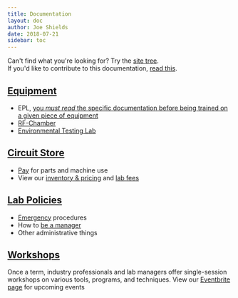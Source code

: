 ```yaml
---
title: Documentation
layout: doc
author: Joe Shields
date: 2018-07-21
sidebar: toc
---
```


Can't find what you're looking for? Try the [site tree](/siteTree).  
If you'd like to contribute to this documentation, [read this](/doc/contributing).

## [Equipment](/doc/equip/)
- EPL, [you *must read* the specific documentation before being trained on a given piece of equipment](/doc/equip/)
- [RF-Chamber](/doc/equip/testing/RF-Chamber)
- [Environmental Testing Lab](/doc/equip/testing/ETL/)

## [Circuit Store](/doc/store/)
- [Pay][checkout] for parts and machine use
- View our [inventory & pricing][inventory] and [lab fees](/doc/store/pricing)

## [Lab Policies](/doc/policies)
- [Emergency](/doc/policies/Safety-protocols) procedures
- How to [be a manager](/doc/policies/Becoming-an-E.P.L.-Manager)
- Other administrative things

## [Workshops](/doc/workshops)
Once a term, industry professionals and lab managers offer single-session workshops on various tools, programs, and techniques.
View our [Eventbrite page][Eventbrite] for upcoming events


[Eventbrite]: https://www.eventbrite.com/o/portland-state-university-electronics-prototyping-lab-epl-11381470478
[inventory]: https://docs.google.com/spreadsheets/d/e/2PACX-1vRctTWgzjjFlbtDmUZ98G7og6jb6IJ1X1vd8zwDnGen3mGZxCVO0T1Jp2Iw2ze2l4Bet2ey2GKlb9wB/pubhtml
[checkout]: https://commerce.cashnet.com/ecei
